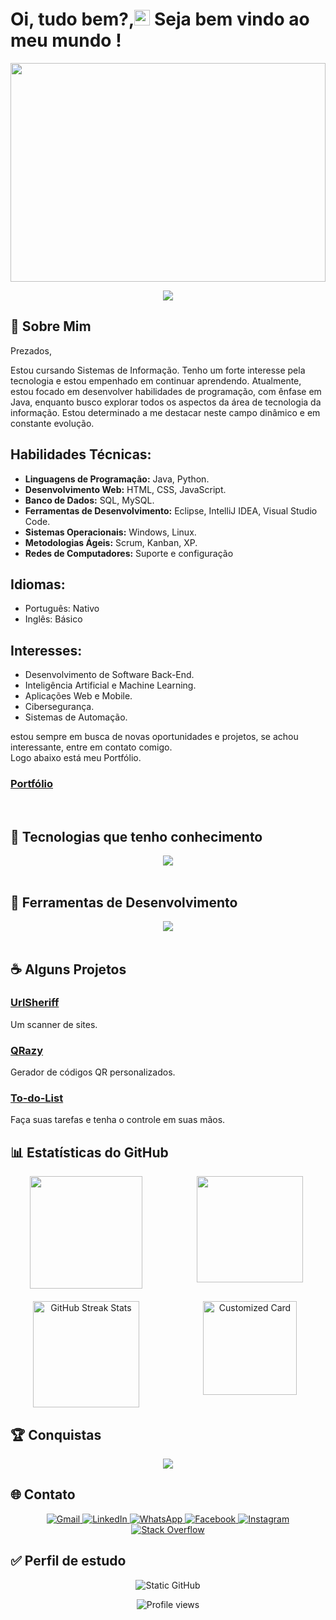 # Oi, tudo bem?,<img src="https://media.giphy.com/media/hvRJCLFzcasrR4ia7z/giphy.gif" width="25px"> Seja bem vindo  ao meu mundo !
<img src="https://wallpaper4k.top/wp-content/uploads/2024/01/Wallpaper-de-resolucao-ultra-HD-programacao-1536x864.webp" width="100%" height="350px" />
<p align="center">
  <a href="https://github.com/DenverCoder1/readme-typing-svg">
    <img src="https://readme-typing-svg.herokuapp.com?font=Time+New+Roman&color=cyan&size=25&center=true&vCenter=true&width=600&height=100&lines=Estudante+de+Sistemas+de+Informação;Entusiasta+de+tecnologia;Sempre+aprendendo;Aprimorando+habilidades;Desenvolvedor+em+formação;Colaborador+de+código+aberto">
  </a>
</p>

## 🌟 Sobre Mim
Prezados,

Estou cursando Sistemas de Informação. Tenho um forte interesse pela tecnologia e estou empenhado em continuar aprendendo. Atualmente, estou focado em desenvolver habilidades de programação, com ênfase em Java, enquanto busco explorar todos os aspectos da área de tecnologia da informação. Estou determinado a me destacar neste campo dinâmico e em constante evolução.

## Habilidades Técnicas:
- **Linguagens de Programação:** Java, Python.
- **Desenvolvimento Web:** HTML, CSS, JavaScript.
- **Banco de Dados:** SQL, MySQL.
- **Ferramentas de Desenvolvimento:** Eclipse, IntelliJ IDEA, Visual Studio Code.
- **Sistemas Operacionais:** Windows, Linux.
- **Metodologias Ágeis:** Scrum, Kanban, XP.
- **Redes de Computadores:** Suporte e configuração

## Idiomas:
- Português: Nativo
- Inglês: Básico

## Interesses:
- Desenvolvimento de Software Back-End.
- Inteligência Artificial e Machine Learning.
- Aplicações Web e Mobile.
- Cibersegurança.
- Sistemas de Automação.

estou sempre em busca de novas oportunidades e projetos, se achou interessante, entre em contato comigo.<br>
Logo abaixo está meu Portfólio.

### [Portfólio](https://devdvidfx.github.io/davifelipedev/)
<br>

## 🔧 Tecnologias que tenho conhecimento
<p align="center">
  <a href="https://skillicons.dev">
  <img src="https://skillicons.dev/icons?i=java,js,html,css,py" /><br><br>
  </a>
</p>

## 🧰 Ferramentas de Desenvolvimento
<p align="center">
  <a href="https://skillicons.dev">
  <img src="https://skillicons.dev/icons?i=vscode,eclipse,idea,pycharm,replit" /><br><br>
  </a>
</p>

## ☕ Alguns Projetos
### [UrlSheriff](https://github.com/Imvelloster46/UrlSheriff)
Um scanner de sites.

### [QRazy](https://github.com/Imvelloster46/QRazy)
Gerador de códigos QR personalizados.

### [To-do-List](https://replit.com/@davifelipe17/To-do-List?v=1)
Faça suas tarefas e tenha o controle em suas mãos.

## 📊 Estatísticas do GitHub

<div align="center" style="display: grid; grid-template-columns: repeat(2, 1fr); gap: 20px;">
  <a href="https://github.com/Devdvidfx/Devdvidfx" style="text-decoration: none;">
    <img height="180em" src="https://github-readme-stats.vercel.app/api?username=Devdvidfx&show_icons=true&theme=radical&include_all_commits=true"/>
  </a>
  <a href="https://github.com/Devdvidfx/Devdvidfx" style="text-decoration: none;">
    <img height="170em" src="https://github-readme-stats.vercel.app/api/top-langs/?username=Devdvidfx&layout=compact&langs_count=7&theme=radical"/>
  </a>
  <a href="https://github.com/Devdvidfx/Devdvidfx" style="text-decoration: none;">
    <img height="170em" src="https://github-readme-streak-stats.herokuapp.com/?user=Devdvidfx&theme=radical" alt="GitHub Streak Stats" />
  </a>
  <a href="https://github.com/Devdvidfx/Devdvidfx" style="text-decoration: none;">
    <img height="150em" src="https://github-readme-stats.vercel.app/api/pin/?username=Devdvidfx&repo=Devdvidfx&theme=radical" alt="Customized Card"/>
  </a>
</div>

## 🏆 Conquistas

<div align="center">
  <a href="https://github.com/ryo-ma/github-profile-trophy">
    <img src="https://github-profile-trophy.vercel.app/?username=Devdvidfx&theme=onedark&no-frame=true&row=1&column=7"/>
  </a>
</div>

## 🌐 Contato

<p align="center">
  <a href="mailto:davifelipedev@gmail.com?subject=Vim%20pelo%20seu%20GitHub!!&body=Estou%20entrando%20em%20contato%20com%20você.">
  <img src="https://img.shields.io/badge/Gmail-D14836?style=for-the-badge&logo=gmail&logoColor=white" alt="Gmail"/>
</a>
  <a href="https://www.linkedin.com/in/devdavifelipe/" title="LinkedIn">
    <img src="https://img.shields.io/badge/LinkedIn-0077B5?style=for-the-badge&logo=linkedin&logoColor=white" alt="LinkedIn"/>
  </a>
  <a href="https://wa.me/5585985187084?text=Ol%C3%A1,%20vim%20pelo%20seu%20github,%20voc%C3%AA%20poderia%20me%20ajudar?" title="WhatsApp">
    <img src="https://img.shields.io/badge/WhatsApp-25D366?style=for-the-badge&logo=whatsapp&logoColor=white" alt="WhatsApp"/>
  </a>
  <a href="https://www.facebook.com/hyuitrexlz7984/" title="Facebook">
    <img src="https://img.shields.io/badge/Facebook-1877F2?style=for-the-badge&logo=facebook&logoColor=white" alt="Facebook"/>
  </a>
  <a href="https://www.instagram.com/_eudvidxfc7_/" title="Instagram">
    <img src="https://img.shields.io/badge/Instagram-E4405F?style=for-the-badge&logo=instagram&logoColor=white" alt="Instagram"/>
  </a>
  <a href="https://stackoverflow.com/users/21601910/davi-felipe" title="Stack Overflow">
    <img src="https://img.shields.io/badge/Stack_Overflow-FE7A16?style=for-the-badge&logo=stack-overflow&logoColor=white" alt="Stack Overflow"/>
  </a>
</p>

## ✅ Perfil de estudo

<p align="center"
<a href="https://github.com/davifdev085" title="GitHub perfil de Estudante.">
  <img src="https://img.shields.io/static/v1?label=Overview&message=Devdvidfx&color=f8efd4&style=for-the-badge&logo=GitHub" alt="Static GitHub" />
 </a>
</p>
<p align="center">
  <img src="https://komarev.com/ghpvc/?username=davifdev085&color=006bed" alt="Profile views" />
</p>

